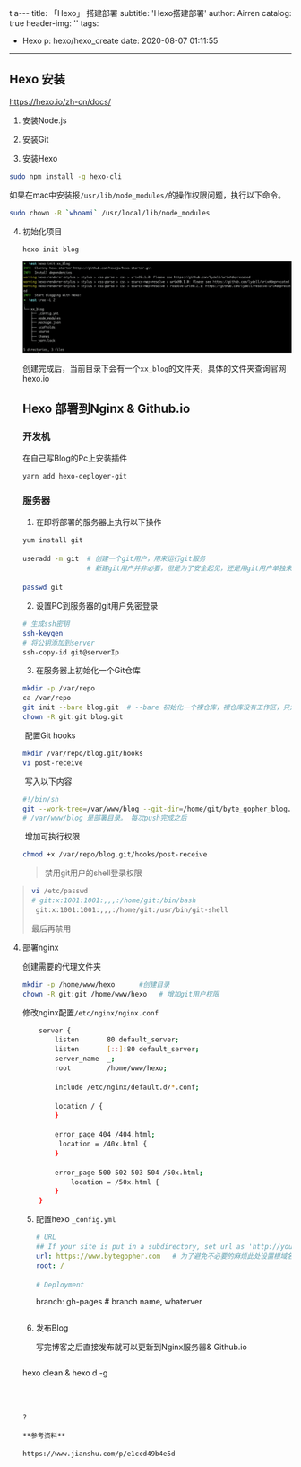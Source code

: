 t a---
title: 「Hexo」 搭建部署
subtitle: 'Hexo搭建部署'
author: Airren
catalog: true
header-img: ''
tags:
  - Hexo
p: hexo/hexo_create
date: 2020-08-07 01:11:55
---



## Hexo 安装

https://hexo.io/zh-cn/docs/

1. 安装Node.js

2. 安装Git

3. 安装Hexo

  ```sh
  sudo npm install -g hexo-cli
  ```

  如果在mac中安装报`/usr/lib/node_modules/`的操作权限问题，执行以下命令。

  ```sh
  sudo chown -R `whoami` /usr/local/lib/node_modules
  ```

4. 初始化项目

   ```sh
   hexo init blog
   ```

   ![image-20200807012444173](hexo_create/image-20200807012444173.png)

   创建完成后，当前目录下会有一个`xx_blog`的文件夹，具体的文件夹查询官网hexo.io

   

   ## Hexo 部署到Nginx & Github.io

   ### 开发机

   在自己写Blog的Pc上安装插件

   ```sh
   yarn add hexo-deployer-git
   ```

   

   ### 服务器

   1. 在即将部署的服务器上执行以下操作

   ```sh
   yum install git 
   
   useradd -m git  # 创建一个git用户，用来运行git服务
                   # 新建git用户并非必要，但是为了安全起见，还是用git用户单独来运行git服务
   
   passwd git
   
   ```

   2. 设置PC到服务器的git用户免密登录
    ```sh
    # 生成ssh密钥
    ssh-keygen
    # 将公钥添加到server
    ssh-copy-id git@serverIp
    ```

   3. 在服务器上初始化一个Git仓库

   ```sh
   mkdir -p /var/repo
   ca /var/repo
   git init --bare blog.git  # --bare 初始化一个裸仓库，裸仓库没有工作区，只为共享而存在
   chown -R git:git blog.git
   ```

   ​	配置Git hooks

   ```sh
   mkdir /var/repo/blog.git/hooks
   vi post-receive
   ```

   ​	写入以下内容

   ```sh
   #!/bin/sh
   git --work-tree=/var/www/blog --git-dir=/home/git/byte_gopher_blog.git checkout -f
   # /var/www/blog 是部署目录。 每次push完成之后 
   ```

   ​	增加可执行权限

   ```sh
   chmod +x /var/repo/blog.git/hooks/post-receive
   ```
   > 禁用git用户的shell登录权限
>
   > ```sh
> vi /etc/passwd
   > # git:x:1001:1001:,,,:/home/git:/bin/bash
>  git:x:1001:1001:,,,:/home/git:/usr/bin/git-shell
   > ```
   >
   > 最后再禁用

4. 部署nginx
  
   创建需要的代理文件夹
   
      ```sh
      mkdir -p /home/www/hexo      #创建目录
      chown -R git:git /home/www/hexo   # 增加git用户权限
      ```
   
      修改nginx配置`/etc/nginx/nginx.conf`
   
      ```sh
          server {
              listen       80 default_server;
              listen       [::]:80 default_server;
              server_name  _;
              root         /home/www/hexo;
      
              include /etc/nginx/default.d/*.conf;
      
              location / {
              }
      
              error_page 404 /404.html;
               location = /40x.html {
              }
   
              error_page 500 502 503 504 /50x.html;
                  location = /50x.html {
              }
          }
      ```
   
   5. 配置hexo `_config.yml`
   
      ```yaml
      # URL
      ## If your site is put in a subdirectory, set url as 'http://yoursite.com/child' and root as '/child/'
      url: https://www.bytegopher.com   # 为了避免不必要的麻烦此处设置根域名 & 根目录
      root: /
      
      # Deployment
      ```
   
   
        branch: gh-pages  # branch name, whaterver
   
      ```
   
   6. 发布Blog

      写完博客之后直接发布就可以更新到Nginx服务器& Github.io

      ```
   hexo clean & hexo d -g
      ```
   
      
   
   ?
   
   **参考资料**
   
   https://www.jianshu.com/p/e1ccd49b4e5d
      ```
